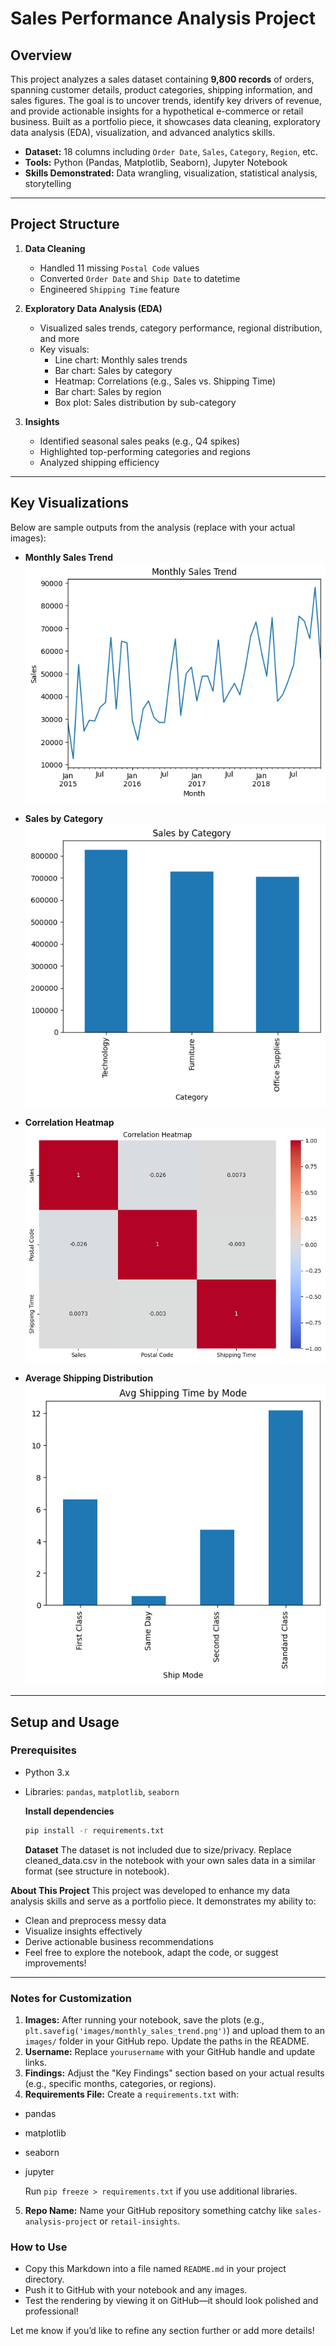 # Sales Performance Analysis Project

## Overview
This project analyzes a sales dataset containing **9,800 records** of orders, spanning customer details, product categories, shipping information, and sales figures. The goal is to uncover trends, identify key drivers of revenue, and provide actionable insights for a hypothetical e-commerce or retail business. Built as a portfolio piece, it showcases data cleaning, exploratory data analysis (EDA), visualization, and advanced analytics skills.

- **Dataset:** 18 columns including `Order Date`, `Sales`, `Category`, `Region`, etc.
- **Tools:** Python (Pandas, Matplotlib, Seaborn), Jupyter Notebook
- **Skills Demonstrated:** Data wrangling, visualization, statistical analysis, storytelling

---

## Project Structure
1. **Data Cleaning**
   - Handled 11 missing `Postal Code` values
   - Converted `Order Date` and `Ship Date` to datetime
   - Engineered `Shipping Time` feature

2. **Exploratory Data Analysis (EDA)**
   - Visualized sales trends, category performance, regional distribution, and more
   - Key visuals:
     - Line chart: Monthly sales trends
     - Bar chart: Sales by category
     - Heatmap: Correlations (e.g., Sales vs. Shipping Time)
     - Bar chart: Sales by region
     - Box plot: Sales distribution by sub-category

3. **Insights**
   - Identified seasonal sales peaks (e.g., Q4 spikes)
   - Highlighted top-performing categories and regions
   - Analyzed shipping efficiency

---

## Key Visualizations
Below are sample outputs from the analysis (replace with your actual images):

- **Monthly Sales Trend**  
  ![Monthly Sales](month_sales.png)

- **Sales by Category**  
  ![Category Sales](sales_by_category.png)

- **Correlation Heatmap**  
  ![Heatmap](correlation.png)

- **Average Shipping Distribution**  
  ![Bar Plot](avg_shipping.png)

---

## Setup and Usage
### Prerequisites
- Python 3.x
- Libraries: `pandas`, `matplotlib`, `seaborn`

  **Install dependencies**
  ``` bash
  pip install -r requirements.txt
  ```
  **Dataset**
The dataset is not included due to size/privacy. Replace cleaned_data.csv in the notebook with your own sales data in a similar format (see structure in notebook).

**About This Project**
This project was developed to enhance my data analysis skills and serve as a portfolio piece. It demonstrates my ability to:

- Clean and preprocess messy data
- Visualize insights effectively
- Derive actionable business recommendations
- Feel free to explore the notebook, adapt the code, or suggest improvements!


---

### Notes for Customization
1. **Images:** After running your notebook, save the plots (e.g., `plt.savefig('images/monthly_sales_trend.png')`) and upload them to an `images/` folder in your GitHub repo. Update the paths in the README.
2. **Username:** Replace `yourusername` with your GitHub handle and update links.
3. **Findings:** Adjust the "Key Findings" section based on your actual results (e.g., specific months, categories, or regions).
4. **Requirements File:** Create a `requirements.txt` with:

- pandas
- matplotlib
- seaborn
- jupyter

  Run `pip freeze > requirements.txt` if you use additional libraries.
5. **Repo Name:** Name your GitHub repository something catchy like `sales-analysis-project` or `retail-insights`.

### How to Use
- Copy this Markdown into a file named `README.md` in your project directory.
- Push it to GitHub with your notebook and any images.
- Test the rendering by viewing it on GitHub—it should look polished and professional!

Let me know if you’d like to refine any section further or add more details!
